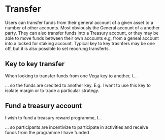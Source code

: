 # Transfer

Users can transfer funds from their general account of a given asset to a number of other accounts. Most obviously the General account of a another party. They can also transfer funds into a Treasury account, or they may be able to move funds between their own accounts e.g, from a geneal account into a locked for staking account. Typical key to key trasnfers may be one off, but it is also possible to set reocrung transferts.

## Key to key transfer

When looking to transfer funds from one Vega key to another, I...



... so the funds are credited to another key. E.g. I want to use this key to isolate margin or to trade a particular strategy.

## Fund a treasury account

I wish to fund a treasury reward programme, I...



... so participants are incentivize to participate in activities and receive funds from the programme I have funded